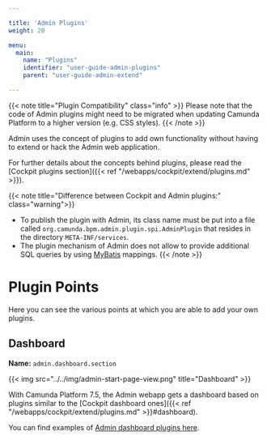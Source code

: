```yaml
---

title: 'Admin Plugins'
weight: 20

menu:
  main:
    name: "Plugins"
    identifier: "user-guide-admin-plugins"
    parent: "user-guide-admin-extend"

---
```


{{< note title="Plugin Compatibility" class="info" >}}
  Please note that the code of Admin plugins might need to be migrated when updating Camunda Platform to a higher version (e.g. CSS styles).
{{< /note >}}

Admin uses the concept of plugins to add own functionality without having to extend or hack the Admin web application.

For further details about the concepts behind plugins, please read the [Cockpit plugins section]({{< ref "/webapps/cockpit/extend/plugins.md" >}}).

{{< note title="Difference between Cockpit and Admin plugins:" class="warning">}}
  * To publish the plugin with Admin, its class name must be put into a file called ```org.camunda.bpm.admin.plugin.spi.AdminPlugin``` that resides in the directory ```META-INF/services```.
  * The plugin mechanism of Admin does not allow to provide additional SQL queries by using [MyBatis](http://www.mybatis.org/) mappings.
{{< /note >}}


# Plugin Points

Here you can see the various points at which you are able to add your own plugins.

## Dashboard

**Name:** `admin.dashboard.section`

{{< img src="../../img/admin-start-page-view.png" title="Dashboard" >}}

With Camunda Platform 7.5, the Admin webapp gets a dashboard based on plugins similar to the [Cockpit dashboard ones]({{< ref "/webapps/cockpit/extend/plugins.md" >}}#dashboard).

You can find examples of [Admin dashboard plugins here](https://github.com/camunda/camunda-bpm-webapp/tree/master/ui/admin/plugins/base/app/views/dashboard).
